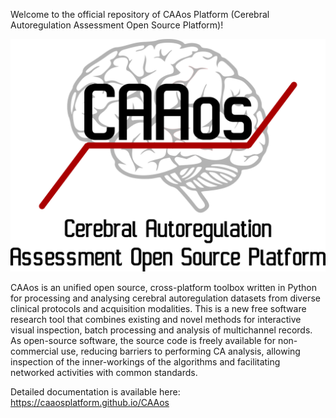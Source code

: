 
Welcome to the official repository of CAAos Platform (Cerebral Autoregulation Assessment Open Source Platform)!

<img src="docs/source/images/CAAos_logo.png" width="600">

CAAos is an unified open source, cross-platform toolbox written in Python for processing and analysing cerebral autoregulation datasets from diverse clinical protocols and acquisition modalities. This is a new free software research tool that combines existing and novel methods for interactive visual inspection, batch processing and analysis of multichannel records. As open-source software, the source code is freely available for non-commercial use, reducing barriers to performing CA analysis, allowing inspection of the inner-workings of the algorithms and facilitating networked activities with common standards.

Detailed documentation is available here: <https://caaosplatform.github.io/CAAos>
